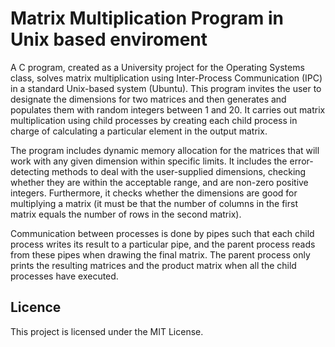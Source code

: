 # Matrix Multiplication Program in Unix based enviroment
A C program, created as a University project for the Operating Systems class, solves matrix multiplication using Inter-Process Communication (IPC) in a standard Unix-based system (Ubuntu).
This program invites the user to designate the dimensions for two matrices and then generates and populates them with random integers between 1 and 20. It carries out matrix multiplication using child processes
by creating each child process in charge of calculating a particular element in the output matrix.

The program includes dynamic memory allocation for the matrices that will work with any given dimension within specific limits. It includes the error-detecting methods to deal with the user-supplied dimensions, checking whether they are 
within the acceptable range, and are non-zero positive integers. Furthermore, it checks whether the dimensions are good for multiplying a matrix (it must be that the number of columns in the first matrix equals the number of rows in the second matrix).

Communication between processes is done by pipes such that each child process writes its result to a particular pipe, and the parent process reads from these pipes when drawing the final matrix. The parent process only prints the resulting matrices 
and the product matrix when all the child processes have executed.

## Licence 
This project is licensed under the MIT License.
